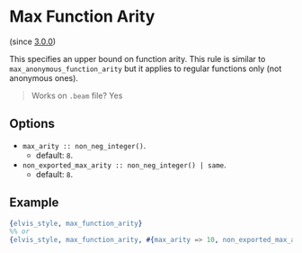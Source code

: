# Max Function Arity

(since [3.0.0](https://github.com/inaka/elvis_core/releases/tag/3.0.0))

This specifies an upper bound on function arity.
This rule is similar to `max_anonymous_function_arity`
but it applies to regular functions only (not anonymous ones).

> Works on `.beam` file? Yes

## Options

- `max_arity :: non_neg_integer()`.
  - default: `8`.
- `non_exported_max_arity :: non_neg_integer() | same`.
  - default: `8`.

## Example

```erlang
{elvis_style, max_function_arity}
%% or
{elvis_style, max_function_arity, #{max_arity => 10, non_exported_max_arity => same}}
```
